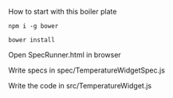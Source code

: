 How to start with this boiler plate

```
npm i -g bower

bower install

```

Open SpecRunner.html in browser

Write specs in spec/TemperatureWidgetSpec.js

Write the code in src/TemperatureWidget.js

